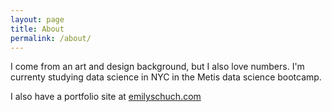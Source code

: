 ```yaml
---
layout: page
title: About
permalink: /about/
---
```


I come from an art and design background, but I also love numbers. I'm currenty studying data science in NYC in the Metis data science bootcamp.

I also have a portfolio site at [emilyschuch.com](http://www.emilyschuch.com/)
